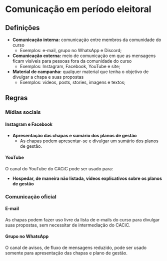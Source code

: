 # Comunicação em período eleitoral

## Definições

- **Comunicação interna:** comunicação entre membros da comunidade do curso
  - Exemplos: e-mail, grupo no WhatsApp e Discord;
- **Comunicação externa:** meio de comunicação em que as mensagens ficam visíveis para pessoas fora da comunidade do curso
  - Exemplos: Instagram, Facebook, YouTube e site;
- **Material de campanha:** qualquer material que tenha o objetivo de divulgar a chapa e suas propostas
  - Exemplos: vídeos, posts, stories, imagens e textos;

## Regras

### Mídias sociais

#### Instagram e Facebook

- **Apresentação das chapas e sumário dos planos de gestão**
  - As chapas podem apresentar-se e divulgar um sumário dos planos de gestão.

#### YouTube

O canal do YouTube do CACiC pode ser usado para:

- **Hospedar, de maneira não listada, vídeos explicativos sobre os planos de gestão**

### Comunicação oficial

#### E-mail

As chapas podem fazer uso livre da lista de e-mails do curso para divulgar suas propostas, sem necessitar de intermediação do CACiC.

#### Grupo no WhatsApp

O canal de avisos, de fluxo de mensagens reduzido, pode ser usado somente para apresentação das chapas e plano de gestão.
